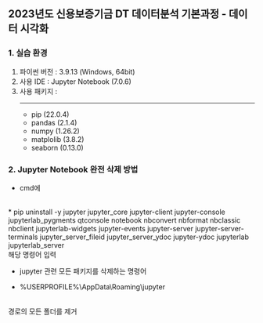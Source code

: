 ## 2023년도 신용보증기금 DT 데이터분석 기본과정 - 데이터 시각화

### 1. 실습 환경
1) 파이썬 버전 : 3.9.13 (Windows, 64bit)
2) 사용 IDE : Jupyter Notebook (7.0.6)
3) 사용 패키지 :
    __________
    * pip       (22.0.4)
    * pandas    (2.1.4)
    * numpy     (1.26.2)
    * matplolib (3.8.2)
    * seaborn   (0.13.0)

### 2. Jupyter Notebook 완전 삭제 방법

* cmd에
<br/>
    * pip uninstall -y jupyter jupyter_core jupyter-client jupyter-console jupyterlab_pygments qtconsole notebook nbconvert nbformat nbclassic nbclient jupyterlab-widgets jupyter-events jupyter-server jupyter-server-terminals jupyter_server_fileid jupyter_server_ydoc jupyter-ydoc jupyterlab jupyterlab_server
<br/>
해당 명령어 입력

* jupyter 관련 모든 패키지를 삭제하는 명령어

* %USERPROFILE%\AppData\Roaming\jupyter
<br/>
경로의 모든 폴더를 제거